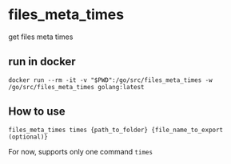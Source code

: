 # files_meta_times
get files meta times 

<h2>run in docker</h2>

```
docker run --rm -it -v "$PWD":/go/src/files_meta_times -w /go/src/files_meta_times golang:latest
```

<h2>How to use</h2>

```
files_meta_times times {path_to_folder} {file_name_to_export (optional)}
```

For now, supports only one command ```times```
